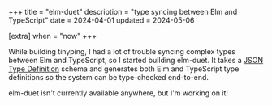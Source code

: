 +++
title = "elm-duet"
description = "type syncing between Elm and TypeScript"
date = 2024-04-01
updated = 2024-05-06

[extra]
when = "now"
+++

While building tinyping, I had a lot of trouble syncing complex types between Elm and TypeScript, so I started building elm-duet.
It takes a [JSON Type Definition](https://jsontypedef.com/) schema and generates both Elm and TypeScript type definitions so the system can be type-checked end-to-end.

elm-duet isn't currently available anywhere, but I'm working on it!
